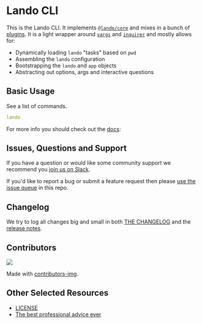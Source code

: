 # Lando CLI

This is the Lando CLI. It implements [`@lando/core`](https://github.com/lando/lando/tree/main/plugins) and mixes in a bunch of [plugins](https://github.com/lando/core). It is a light wrapper around  [`yargs`](https://www.npmjs.com/package/yargs) and [`inquirer`](https://www.npmjs.com/package/inquirer) and mostly allows for:

* Dynamically loading `lando` "tasks" based on `pwd`
* Assembling the `lando` configuration
* Bootstrapping the `lando` and `app` objects
* Abstracting out options, args and interactive questions

## Basic Usage

See a list of commands.

```yaml
lando
```

For more info you should check out the [docs](https://docs.lando.dev/cli):

## Issues, Questions and Support

If you have a question or would like some community support we recommend you [join us on Slack](https://launchpass.com/devwithlando).

If you'd like to report a bug or submit a feature request then please [use the issue queue](https://github.com/lando/cli/issues/new/choose) in this repo.

## Changelog

We try to log all changes big and small in both [THE CHANGELOG](https://github.com/lando/cli/blob/main/CHANGELOG.md) and the [release notes](https://github.com/lando/cli/releases).

## Contributors

<a href="https://github.com/lando/cli/graphs/contributors">
  <img src="https://contrib.rocks/image?repo=lando/php" />
</a>

Made with [contributors-img](https://contrib.rocks).

## Other Selected Resources

* [LICENSE](https://github.com/lando/cli/blob/main/LICENSE.md)
* [The best professional advice ever](https://www.youtube.com/watch?v=tkBVDh7my9Q)
